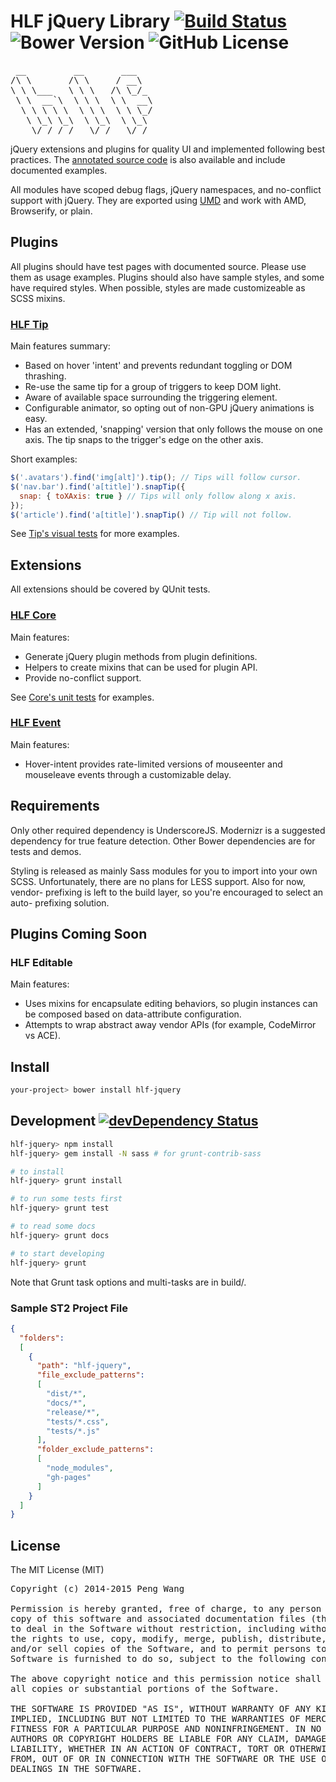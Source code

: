 # HLF jQuery Library [![Build Status](https://img.shields.io/travis/hlfcoding/hlf-jquery.svg)](https://travis-ci.org/hlfcoding/hlf-jquery) ![Bower Version](https://img.shields.io/bower/v/hlf-jquery.svg) ![GitHub License](https://img.shields.io/github/license/hlfcoding/hlf-jquery.svg)

<pre>
 __         __       ___
/\ \       /\ \     / __\
\ \ \___   \ \ \   /\ \_/_
 \ \  __`\  \ \ \  \ \  __\
  \ \ \ \ \  \ \ \  \ \ \_/
   \ \_\ \_\  \ \_\  \ \_\
    \/_/ /_/   \/_/   \/_/
</pre>

jQuery extensions and plugins for quality UI and implemented following best
practices. The [annotated source code][] is also available and include
documented examples.

All modules have scoped debug flags, jQuery namespaces, and no-conflict support
with jQuery. They are exported using [UMD]() and work with AMD, Browserify, or
plain.

## Plugins

All plugins should have test pages with documented source. Please use them as
usage examples. Plugins should also have sample styles, and some have required
styles. When possible, styles are made customizeable as SCSS mixins.

### [HLF Tip][]

Main features summary:

- Based on hover 'intent' and prevents redundant toggling or DOM thrashing.
- Re-use the same tip for a group of triggers to keep DOM light.
- Aware of available space surrounding the triggering element.
- Configurable animator, so opting out of non-GPU jQuery animations is easy.
- Has an extended, 'snapping' version that only follows the mouse on one axis.
  The tip snaps to the trigger's edge on the other axis.

Short examples:

```js
$('.avatars').find('img[alt]').tip(); // Tips will follow cursor.
$('nav.bar').find('a[title]').snapTip({
  snap: { toXAxis: true } // Tips will only follow along x axis.
});
$('article').find('a[title]').snapTip() // Tip will not follow.
```

See [Tip's visual tests][] for more examples.

## Extensions

All extensions should be covered by QUnit tests.

### [HLF Core][]

Main features:

- Generate jQuery plugin methods from plugin definitions.
- Helpers to create mixins that can be used for plugin API.
- Provide no-conflict support.

See [Core's unit tests][] for examples.

### [HLF Event][]

Main features:

- Hover-intent provides rate-limited versions of mouseenter and mouseleave 
  events through a customizable delay.

## Requirements

Only other required dependency is UnderscoreJS. Modernizr is a suggested
dependency for true feature detection. Other Bower dependencies are for tests
and demos.

Styling is released as mainly Sass modules for you to import into your own SCSS.
Unfortunately, there are no plans for LESS support. Also for now, vendor-
prefixing is left to the build layer, so you're encouraged to select an auto-
prefixing solution.

## Plugins Coming Soon

### HLF Editable

Main features:

- Uses mixins for encapsulate editing behaviors, so plugin instances can be
  composed based on data-attribute configuration. 
- Attempts to wrap abstract away vendor APIs (for example, CodeMirror vs ACE).

## Install

```bash
your-project> bower install hlf-jquery
```

## Development [![devDependency Status](https://img.shields.io/david/dev/hlfcoding/hlf-jquery.svg)](https://david-dm.org/hlfcoding/hlf-jquery#info=devDependencies)

```bash
hlf-jquery> npm install
hlf-jquery> gem install -N sass # for grunt-contrib-sass

# to install
hlf-jquery> grunt install

# to run some tests first
hlf-jquery> grunt test

# to read some docs
hlf-jquery> grunt docs

# to start developing
hlf-jquery> grunt
```

Note that Grunt task options and multi-tasks are in build/.

### Sample ST2 Project File

```json
{
  "folders":
  [
    {
      "path": "hlf-jquery",
      "file_exclude_patterns":
      [
        "dist/*",
        "docs/*",
        "release/*",
        "tests/*.css",
        "tests/*.js"
      ],
      "folder_exclude_patterns":
      [
        "node_modules",
        "gh-pages"
      ]
    }
  ]
}
```

## License

The MIT License (MIT)

<pre>
Copyright (c) 2014-2015 Peng Wang

Permission is hereby granted, free of charge, to any person obtaining a
copy of this software and associated documentation files (the "Software"),
to deal in the Software without restriction, including without limitation
the rights to use, copy, modify, merge, publish, distribute, sublicense,
and/or sell copies of the Software, and to permit persons to whom the
Software is furnished to do so, subject to the following conditions:

The above copyright notice and this permission notice shall be included in
all copies or substantial portions of the Software.

THE SOFTWARE IS PROVIDED "AS IS", WITHOUT WARRANTY OF ANY KIND, EXPRESS OR
IMPLIED, INCLUDING BUT NOT LIMITED TO THE WARRANTIES OF MERCHANTABILITY,
FITNESS FOR A PARTICULAR PURPOSE AND NONINFRINGEMENT. IN NO EVENT SHALL THE
AUTHORS OR COPYRIGHT HOLDERS BE LIABLE FOR ANY CLAIM, DAMAGES OR OTHER
LIABILITY, WHETHER IN AN ACTION OF CONTRACT, TORT OR OTHERWISE, ARISING
FROM, OUT OF OR IN CONNECTION WITH THE SOFTWARE OR THE USE OR OTHER
DEALINGS IN THE SOFTWARE.
</pre>

[UMD]: https://github.com/umdjs/umd
[annotated source code]: http://hlfcoding.github.io/hlf-jquery/docs/index.html
[HLF Tip]: http://hlfcoding.github.io/hlf-jquery/docs/src/js/jquery.hlf.tip.html
[Tip's visual tests]: http://hlfcoding.github.io/hlf-jquery/tests/tip.visual.html
[HLF Core]: http://hlfcoding.github.io/hlf-jquery/docs/src/js/jquery.extension.hlf.core.html
[Core's unit tests]: http://localhost/hlf-jquery/tests/core.unit.html
[HLF Event]: http://hlfcoding.github.io/hlf-jquery/docs/src/js/jquery.extension.hlf.event.html
[HLF Editable]: http://hlfcoding.github.io/hlf-jquery/docs/src/js/jquery.hlf.editable.html
[Editable's visual tests]: http://hlfcoding.github.io/hlf-jquery/tests/editable.visual.html
